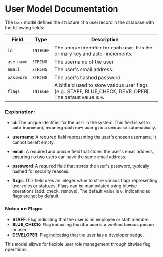 # User Model Documentation

The `User` model defines the structure of a user record in the database with the following fields:

| Field     | Type            | Description                                      |
|-----------|-----------------|--------------------------------------------------|
| `id`      | `INTEGER`       | The unique identifier for each user. It is the primary key and auto-increments. |
| `username`| `STRING`        | The username of the user.
| `email`   | `STRING`        | The user's email address. 
| `password`| `STRING`        | The user's hashed password. 
| `flags`   | `INTEGER`       | A bitfield used to store various user flags (e.g., STAFF, BLUE_CHECK, DEVELOPER). The default value is `0`. |

### Explanation:

- **id**: The unique identifier for the user in the system. This field is set to auto-increment, meaning each new user gets a unique `id` automatically.
  
- **username**: A required field representing the user's chosen username. It cannot be left empty.

- **email**: A required and unique field that stores the user's email address, ensuring no two users can have the same email address.

- **password**: A required field that stores the user's password, typically hashed for security reasons.

- **flags**: This field uses an integer value to store various flags representing user roles or statuses. Flags can be manipulated using bitwise operations (add, check, remove). The default value is `0`, indicating no flags are set by default.

### Notes on Flags:
- **STAFF**: Flag indicating that the user is an employee or staff member.
- **BLUE_CHECK**: Flag indicating that the user is a verified famous person or user.
- **DEVELOPER**: Flag indicating that the user has a developer badge.

This model allows for flexible user role management through bitwise flag operations.
